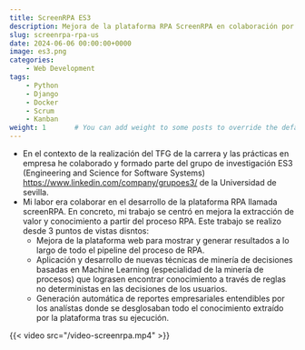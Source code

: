 ```yaml
---
title: ScreenRPA ES3
description: Mejora de la plataforma RPA ScreenRPA en colaboración por el grupo ES3 de la US
slug: screenrpa-rpa-us
date: 2024-06-06 00:00:00+0000
image: es3.png
categories:
    - Web Development
tags:
    - Python
    - Django
    - Docker
    - Scrum
    - Kanban
weight: 1       # You can add weight to some posts to override the default sorting (date descending)
---
```

- En el contexto de la realización del TFG de la carrera y las prácticas en empresa he colaborado y formado parte del grupo de investigación ES3 (Engineering and Science for Software Systems) https://www.linkedin.com/company/grupoes3/ de la Universidad de sevilla.
- Mi labor era colaborar en el desarrollo de la plataforma RPA llamada screenRPA. En concreto, mi trabajo se centró en mejora la extracción de valor y conocimiento a partir del proceso RPA. Este trabajo se realizo desde 3 puntos de vistas disntos:
	- Mejora de la plataforma web para mostrar y generar resultados a lo largo de todo el pipeline del proceso de RPA.
	- Aplicación y desarrollo de nuevas técnicas de minería de decisiones basadas en Machine Learning (especialidad de la minería de procesos) que lograsen encontrar conocimiento a través de reglas no deterministas en las decisiones de los usuarios.
	- Generación automática de reportes empresariales entendibles por los analístas donde se desglosaban todo el conocimiento extraído por la plataforma tras su ejecución.

{{< video src="/video-screenrpa.mp4" >}}